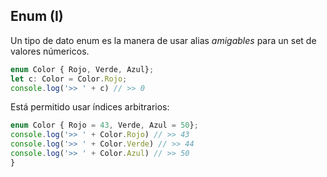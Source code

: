 ## Enum (I)

Un tipo de dato enum es la manera de usar alias _amigables_ para un set de valores númericos.

```typescript
enum Color { Rojo, Verde, Azul};
let c: Color = Color.Rojo;
console.log('>> ' + c) // >> 0
```

Está permitido usar índices arbitrarios:
```typescript
enum Color { Rojo = 43, Verde, Azul = 50};
console.log('>> ' + Color.Rojo) // >> 43
console.log('>> ' + Color.Verde) // >> 44
console.log('>> ' + Color.Azul) // >> 50
}
```
